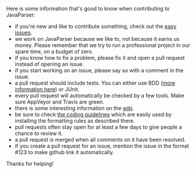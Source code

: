 Here is some information that's good to know when contributing to JavaParser:

- if you're new and like to contribute something, check out the [easy issues](https://github.com/javaparser/javaparser/labels/Easy).
- we work on JavaParser because we like to, not because it earns us money. Please remember that we try to run a professional project in our spare time, on a budget of zero.
- if you know how to fix a problem, please fix it and open a pull request instead of opening an issue.
- if you start working on an issue, please say so with a comment in the issue.
- a pull request should include tests. You can either use BDD ([more information here](https://github.com/javaparser/javaparser/wiki/Testing)) or JUnit.
- every pull request will automatically be checked by a few tools. Make sure AppVeyor and Travis are green.
- there is some interesting information on the [wiki](https://github.com/javaparser/javaparser/wiki).
- be sure to check [the coding guidelines](https://github.com/javaparser/javaparser/wiki/Coding-Guidelines) which are easily used by installing the formatting rules as described there.
- pull requests often stay open for at least a few days to give people a chance to review it.
- a pull request is merged when all comments on it have been resolved.
- if you create a pull request for an issue, mention the issue in the format #123 to make github link it automatically.

Thanks for helping!
